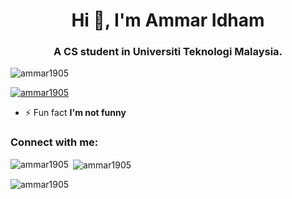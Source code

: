 <h1 align="center">Hi 👋, I'm Ammar Idham</h1>
<h3 align="center">A CS student in Universiti Teknologi Malaysia.</h3>

<p align="left"> <img src="https://komarev.com/ghpvc/?username=ammar1905&label=Profile%20views&color=0e75b6&style=flat" alt="ammar1905" /> </p>

<p align="left"> <a href="https://github.com/ryo-ma/github-profile-trophy"><img src="https://github-profile-trophy.vercel.app/?username=ammar1905" alt="ammar1905" /></a> </p>

- ⚡ Fun fact **I'm not funny**

<h3 align="left">Connect with me:</h3>
<p align="left">
</p>

<p><img align="left" src="https://github-readme-stats.vercel.app/api/top-langs?username=ammar1905&show_icons=true&locale=en&layout=compact" alt="ammar1905" /></p>

<p>&nbsp;<img align="center" src="https://github-readme-stats.vercel.app/api?username=ammar1905&show_icons=true&locale=en" alt="ammar1905" /></p>

<p><img align="center" src="https://github-readme-streak-stats.herokuapp.com/?user=ammar1905&" alt="ammar1905" /></p>

